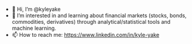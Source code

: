 - 👋 Hi, I’m @kyleyake
- 🌱 I’m interested in and learning about financial markets (stocks, bonds, commodities, derivatives) through analytical/statistical tools and machine learning.
- 📫 How to reach me: https://www.linkedin.com/in/kyle-yake

<!---
kyleyake/kyleyake is a ✨ special ✨ repository because its `README.md` (this file) appears on your GitHub profile.
You can click the Preview link to take a look at your changes.
--->
